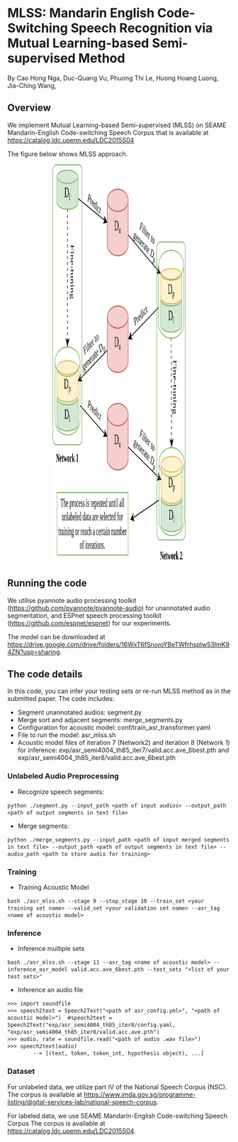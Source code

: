 # MLSS: Mandarin English Code-Switching Speech Recognition via Mutual Learning-based Semi-supervised Method

By Cao Hong Nga, Duc-Quang Vu, Phuong Thi Le, Huong Hoang Luong, Jia-Ching Wang,
## Overview
We implement Mutual Learning-based Semi-supervised (MLSS) on SEAME Mandarin-English Code-switching Speech Corpus that is available at https://catalog.ldc.upenn.edu/LDC2015S04

The figure below shows MLSS approach.
<p align="center">
  <img width="300" alt="fig_method" src="figs/semi-network.png" width="2000" height="900" ">
</p>


## Running the code
We utilise pyannote audio processing toolkit (https://github.com/pyannote/pyannote-audio) for unannotated audio segmentation, and ESPnet speech processing toolkit (https://github.com/espnet/espnet) for our experiments.

The model can be downloaded at https://drive.google.com/drive/folders/16WxT6fSruvoYBeTWfrhspIw53ImK94ZN?usp=sharing.
## The code details
In this code, you can infer your testing sets or re-run MLSS method as in the submitted paper. The code includes:
- Segment unannotated audios: segment.py
- Merge sort and adjacent segments: merge_segments.py
- Configuration for acoustic model: conf/train_asr_transformer.yaml
- File to run the model: asr_mlss.sh
- Acoustic model files of iteration 7 (Network2) and iteration 8 (Network 1) for inference: exp/asr_semi4004_th85_iter7/valid.acc.ave_6best.pth and exp/asr_semi4004_th85_iter8/valid.acc.ave_6best.pth
### Unlabeled Audio Preprocessing
- Recognize speech segments:
~~~
python ./segment.py --input_path <path of input audios> --output_path <path of output segments in text file>
~~~
- Merge segments:
~~~
python ./merge_segments.py --input_path <path of input merged segments in text file> --output_path <path of output segments in text file> --audio_path <path to store audio for training>
~~~

### Training
- Training Acoustic Model
~~~
bash ./asr_mlss.sh --stage 9 --stop_stage 10 --train_set <your training set name> --valid_set <your validation set name> --asr_tag <name of acoustic model>
~~~

### Inference
- Inference multiple sets
~~~
bash ./asr_mlss.sh --stage 11 --asr_tag <name of acoustic model> --inference_asr_model valid.acc.ave_6best.pth --test_sets "<list of your test sets>"
~~~
- Inference an audio file
~~~
>>> import soundfile
>>> speech2text = Speech2Text("<path of asr_config.yml>", "<path of acoustic model>")  #speech2text = Speech2Text("exp/asr_semi4004_th85_iter8/config.yaml, "exp/asr_semi4004_th85_iter8/valid.acc.ave.pth")
>>> audio, rate = soundfile.read("<path of audio .wav file>")
>>> speech2text(audio)
        --> [(text, token, token_int, hypothesis object), ...]
~~~

### Dataset
For unlabeled data, we utilize part IV of the National Speech Corpus (NSC). The corpus is available at https://www.imda.gov.sg/programme-listing/digital-services-lab/national-speech-corpus.

For labeled data, we use SEAME Mandarin-English Code-switching Speech Corpus The corpus is available at https://catalog.ldc.upenn.edu/LDC2015S04.






